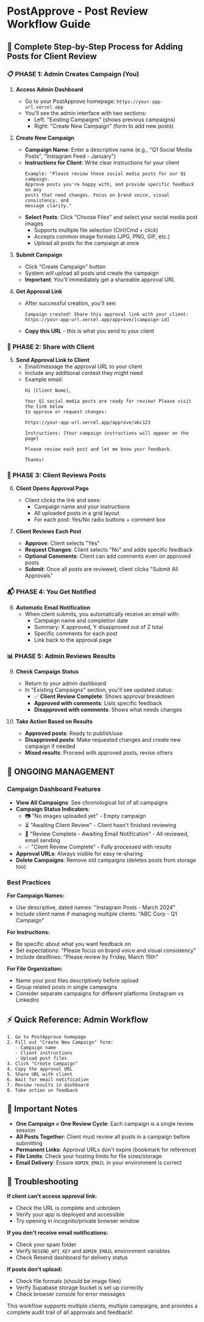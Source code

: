# PostApprove - Post Review Workflow Guide

## 🎯 Complete Step-by-Step Process for Adding Posts for Client Review

### 📋 **PHASE 1: Admin Creates Campaign (You)**

1. **Access Admin Dashboard**
   - Go to your PostApprove homepage: `https://your-app-url.vercel.app`
   - You'll see the admin interface with two sections:
     - Left: "Existing Campaigns" (shows previous campaigns)
     - Right: "Create New Campaign" (form to add new posts)

2. **Create New Campaign**
   - **Campaign Name**: Enter a descriptive name (e.g., "Q1 Social Media Posts", "Instagram Feed - January")
   - **Instructions for Client**: Write clear instructions for your client
     ```
     Example: "Please review these social media posts for our Q1 campaign. 
     Approve posts you're happy with, and provide specific feedback on any 
     posts that need changes. Focus on brand voice, visual consistency, and 
     message clarity."
     ```
   - **Select Posts**: Click "Choose Files" and select your social media post images
     - Supports multiple file selection (Ctrl/Cmd + click)
     - Accepts common image formats (JPG, PNG, GIF, etc.)
     - Upload all posts for the campaign at once

3. **Submit Campaign**
   - Click "Create Campaign" button
   - System will upload all posts and create the campaign
   - **Important**: You'll immediately get a shareable approval URL

4. **Get Approval Link**
   - After successful creation, you'll see:
     ```
     Campaign created! Share this approval link with your client:
     https://your-app-url.vercel.app/approve/[campaign-id]
     ```
   - **Copy this URL** - this is what you send to your client

### 📧 **PHASE 2: Share with Client**

5. **Send Approval Link to Client**
   - Email/message the approval URL to your client
   - Include any additional context they might need
   - Example email:
     ```
     Hi [Client Name],
     
     Your Q1 social media posts are ready for review! Please visit the link below 
     to approve or request changes:
     
     https://your-app-url.vercel.app/approve/abc123
     
     Instructions: [Your campaign instructions will appear on the page]
     
     Please review each post and let me know your feedback.
     
     Thanks!
     ```

### 👀 **PHASE 3: Client Reviews Posts**

6. **Client Opens Approval Page**
   - Client clicks the link and sees:
     - Campaign name and your instructions
     - All uploaded posts in a grid layout
     - For each post: Yes/No radio buttons + comment box

7. **Client Reviews Each Post**
   - **Approve**: Client selects "Yes" 
   - **Request Changes**: Client selects "No" and adds specific feedback
   - **Optional Comments**: Client can add comments even on approved posts
   - **Submit**: Once all posts are reviewed, client clicks "Submit All Approvals"

### 📬 **PHASE 4: You Get Notified**

8. **Automatic Email Notification**
   - When client submits, you automatically receive an email with:
     - Campaign name and completion date
     - Summary: X approved, Y disapproved out of Z total
     - Specific comments for each post
     - Link back to the approval page

### 📊 **PHASE 5: Admin Reviews Results**

9. **Check Campaign Status**
   - Return to your admin dashboard
   - In "Existing Campaigns" section, you'll see updated status:
     - ✅ **Client Review Complete**: Shows approval breakdown
     - **Approved with comments**: Lists specific feedback
     - **Disapproved with comments**: Shows what needs changes

10. **Take Action Based on Results**
    - **Approved posts**: Ready to publish/use
    - **Disapproved posts**: Make requested changes and create new campaign if needed
    - **Mixed results**: Proceed with approved posts, revise others

## 🔄 **ONGOING MANAGEMENT**

### **Campaign Dashboard Features**
- **View All Campaigns**: See chronological list of all campaigns
- **Campaign Status Indicators**:
  - 📷 "No images uploaded yet" - Empty campaign
  - ⏳ "Awaiting Client Review" - Client hasn't finished reviewing
  - 📝 "Review Complete - Awaiting Email Notification" - All reviewed, email sending
  - ✅ "Client Review Complete" - Fully processed with results
- **Approval URLs**: Always visible for easy re-sharing
- **Delete Campaigns**: Remove old campaigns (deletes posts from storage too)

### **Best Practices**

**For Campaign Names:**
- Use descriptive, dated names: "Instagram Posts - March 2024"
- Include client name if managing multiple clients: "ABC Corp - Q1 Campaign"

**For Instructions:**
- Be specific about what you want feedback on
- Set expectations: "Please focus on brand voice and visual consistency"
- Include deadlines: "Please review by Friday, March 15th"

**For File Organization:**
- Name your post files descriptively before upload
- Group related posts in single campaigns
- Consider separate campaigns for different platforms (Instagram vs LinkedIn)

## ⚡ **Quick Reference: Admin Workflow**

```
1. Go to PostApprove homepage
2. Fill out "Create New Campaign" form:
   - Campaign name
   - Client instructions  
   - Upload post files
3. Click "Create Campaign"
4. Copy the approval URL
5. Share URL with client
6. Wait for email notification
7. Review results in dashboard
8. Take action on feedback
```

## 🚨 **Important Notes**

- **One Campaign = One Review Cycle**: Each campaign is a single review session
- **All Posts Together**: Client must review all posts in a campaign before submitting
- **Permanent Links**: Approval URLs don't expire (bookmark for reference)
- **File Limits**: Check your hosting limits for file sizes/storage
- **Email Delivery**: Ensure `ADMIN_EMAIL` in your environment is correct

## 🔧 **Troubleshooting**

**If client can't access approval link:**
- Check the URL is complete and unbroken
- Verify your app is deployed and accessible
- Try opening in incognito/private browser window

**If you don't receive email notifications:**
- Check your spam folder
- Verify `RESEND_API_KEY` and `ADMIN_EMAIL` environment variables
- Check Resend dashboard for delivery status

**If posts don't upload:**
- Check file formats (should be image files)
- Verify Supabase storage bucket is set up correctly
- Check browser console for error messages

This workflow supports multiple clients, multiple campaigns, and provides a complete audit trail of all approvals and feedback!
